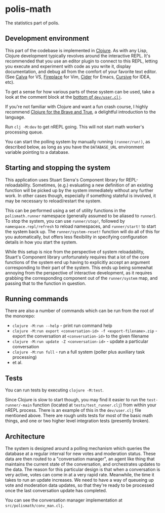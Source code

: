 # polis-math

The statistics part of polis.

## Development environment

This part of the codebase is implemented in [Clojure](https://clojure.org). As
with any Lisp, Clojure development typically revolves around the interactive
REPL. It's recommended that you use an editor plugin to connect to this REPL,
letting you execute and experiment with code as you write it, display
documentation, and debug all from the comfort of your favorite text editor.
(See [Calva](https://marketplace.visualstudio.com/items?itemName=betterthantomorrow.calva)
for VS, [Fireplace](https://github.com/tpope/vim-fireplace) for Vim,
[Cider](https://docs.cider.mx/cider/index.html) for Emacs,
[Cursive](https://cursive-ide.com/) for IDEA, etc).

To get a sense for how various parts of these system can be used, take a look
at the comment block at the
[bottom of `dev/user.clj`](https://github.com/compdemocracy/polis/blob/dev/math/dev/user.clj#L328).

If you're not familiar with Clojure and want a fun crash course, I highly
recommend [Clojure for the Brave and True](https://www.braveclojure.com/), a
delightful introduction to the language.

Run `clj -M:dev` to get nREPL going. This will not start math worker's
processing queue.

You can start the polling system by manually running `(runner/run!)`, as
described below, as long as you have the `DATABASE_URL` environment variable
pointing to a database.

## Starting and stopping the system

This application uses Stuart Sierra's Component library for REPL-reloadability.
Sometimes, (e.g.) evaluating a new definition of an existing function will be
picked up by the system immediately without any further work. In other cases
though, especially if something stateful is involved, it may be necessary to
reload/restart the system.

This can be performed using a set of utility functions in the `polismath.runner`
namespace (generally assumed to be aliased to `runner`). To stop the system, you
can use `runner/stop!`, followed by `namespace.repl/refresh` to reload
namespaces, and `runner/start!` to start the system back up. The
`runner/system-reset!` function will do all of this for you automatically, but
offers less flexibility in specifying configuration details in how you start
the system.

While this setup is nice from the perspective of system reloadability, Stuart's
Component library unfortunately requires that a lot of the core functions of
the system end up having to explicitly accept an argument corresponding to
their part of the system. This ends up being somewhat annoying from the
perspective of interactive development, as it requires grabbing the
corresponding component out of the `runner/system` map, and passing that to
the function in question.

## Running commands

There are also a number of commands which can be run from the root of the
monorepo:

* `clojure -M:run --help` - print run command help
* `clojure -M:run export <conversation-id> -f <export-filename>.zip` - export the conversation at `<conversation-id>` to the given filename
* `clojure -M:run update -Z <conversation-id>` - update a particular conversation
* `clojure -M:run full` - run a full system (poller plus auxiliary task processing)
* et al.

## Tests

You can run tests by executing `clojure -M:test`.

Since Clojure is slow to start though, you may find it easier to run the
`test-runner/-main` function (located at `tests/test_runner.clj`) from within
your nREPL process. There is an example of this in the `dev/user.clj` file
mentioned above. There are rough units tests for most of the basic math things,
and one or two higher level integration tests (presently broken).

## Architecture

The system is designed around a polling mechanism which queries the database at
a regular interval for new votes and moderation status. These data are then
routed to a "conversation manager", an agent like thing that maintains the
current state of the conversation, and orchestrates updates to the data. The
reason for this particular design is that when a conversation is very active,
votes can come in at a very rapid rate. Meanwhile, the time it takes to run an
update increases. We need to have a way of queueing up vote and moderation
data updates, so that they're ready to be processed once the last conversation
update has completed.

You can see the conversation manager implementation at `src/polismath/conv_man.clj`.
